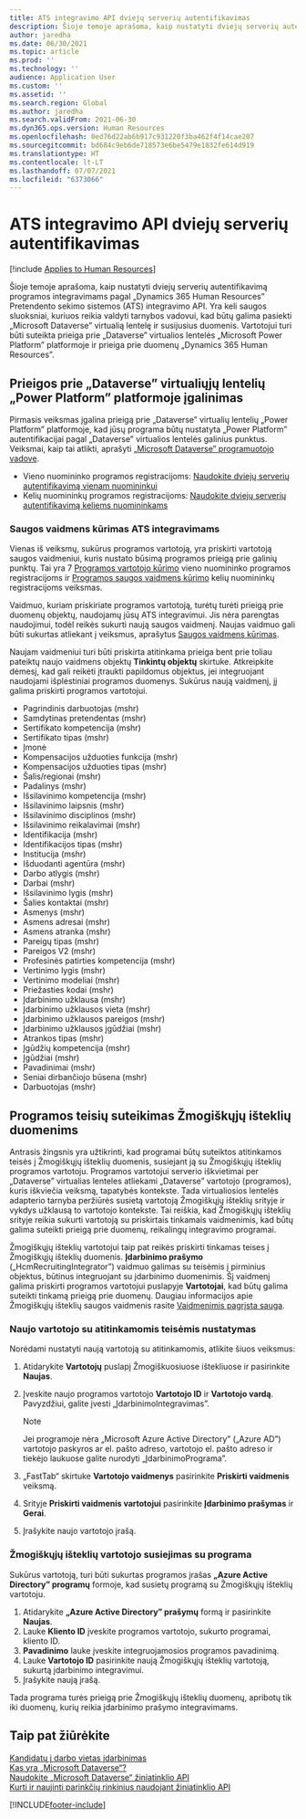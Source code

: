```yaml
---
title: ATS integravimo API dviejų serverių autentifikavimas
description: Šioje temoje aprašoma, kaip nustatyti dviejų serverių autentifikavimą integravimams pagal „Dynamics 365 Human Resources” Pretendento sekimo sistemos (ATS) integravimo API.
author: jaredha
ms.date: 06/30/2021
ms.topic: article
ms.prod: ''
ms.technology: ''
audience: Application User
ms.custom: ''
ms.assetid: ''
ms.search.region: Global
ms.author: jaredha
ms.search.validFrom: 2021-06-30
ms.dyn365.ops.version: Human Resources
ms.openlocfilehash: 0ed76d22ab6b917c931220f3ba462f4f14cae207
ms.sourcegitcommit: bd684c9eb6de718573e6be5479e1832fe614d919
ms.translationtype: HT
ms.contentlocale: lt-LT
ms.lasthandoff: 07/07/2021
ms.locfileid: "6373066"
---
```

# <a name="server-to-server-authentication-for-the-ats-integration-api"></a>ATS integravimo API dviejų serverių autentifikavimas

[!include [Applies to Human Resources](../includes/applies-to-hr.md)]

Šioje temoje aprašoma, kaip nustatyti dviejų serverių autentifikavimą programos integravimams pagal „Dynamics 365 Human Resources” Pretendento sekimo sistemos (ATS) integravimo API. Yra keli saugos sluoksniai, kuriuos reikia valdyti tarnybos vadovui, kad būtų galima pasiekti „Microsoft Dataverse” virtualią lentelę ir susijusius duomenis. Vartotojui turi būti suteikta prieiga prie „Dataverse” virtualios lentelės „Microsoft Power Platform” platformoje ir prieiga prie duomenų „Dynamics 365 Human Resources”.

## <a name="enable-access-to-dataverse-virtual-tables-in-power-platform"></a>Prieigos prie „Dataverse” virtualiųjų lentelių „Power Platform” platformoje įgalinimas

Pirmasis veiksmas įgalina prieigą prie „Dataverse” virtualių lentelių „Power Platform” platformoje, kad jūsų programa būtų nustatyta „Power Platform” autentifikacijai pagal „Dataverse” virtualios lentelės galinius punktus. Veiksmai, kaip tai atlikti, aprašyti [„Microsoft Dataverse” programuotojo vadove](/powerapps/developer/data-platform).

  - Vieno nuomininko programos registracijoms: [Naudokite dviejų serverių autentifikavimą vienam nuomininkui](/powerapps/developer/data-platform/use-single-tenant-server-server-authentication)
  - Kelių nuomininkų programos registracijoms: [Naudokite dviejų serverių autentifikavimą keliems nuomininkams](/powerapps/developer/data-platform/use-multi-tenant-server-server-authentication)

### <a name="creating-a-security-role-for-ats-integrations"></a>Saugos vaidmens kūrimas ATS integravimams

Vienas iš veiksmų, sukūrus programos vartotoją, yra priskirti vartotoją saugos vaidmeniui, kuris nustato būsimą programos prieigą prie galinių punktų. Tai yra 7 [Programos vartotojo kūrimo](/powerapps/developer/data-platform/use-single-tenant-server-server-authentication#application-user-creation) vieno nuomininko programos registracijoms ir [Programos saugos vaidmens kūrimo](/powerapps/developer/data-platform/use-multi-tenant-server-server-authentication#create-a-security-role-for-the-application-user) kelių nuomininkų registracijoms veiksmas. 

Vaidmuo, kuriam priskiriate programos vartotoją, turėtų turėti prieigą prie duomenų objektų, naudojamų jūsų ATS integravimui. Jis nėra parengtas naudojimui, todėl reikės sukurti naują saugos vaidmenį. Naujas vaidmuo gali būti sukurtas atliekant į veiksmus, aprašytus [Saugos vaidmens kūrimas](/power-platform/admin/create-edit-security-role#create-a-security-role).

Naujam vaidmeniui turi būti priskirta atitinkama prieiga bent prie toliau pateiktų naujo vaidmens objektų **Tinkintų objektų** skirtuke. Atkreipkite dėmesį, kad gali reikėti įtraukti papildomus objektus, jei integruojant naudojami išplėstiniai programos duomenys. Sukūrus naują vaidmenį, jį galima priskirti programos vartotojui.

  - Pagrindinis darbuotojas (mshr)
  - Samdytinas pretendentas (mshr)
  - Sertifikato kompetencija (mshr)
  - Sertifikato tipas (mshr)
  - Įmonė
  - Kompensacijos užduoties funkcija (mshr)
  - Kompensacijos užduoties tipas (mshr)
  - Šalis/regionai (mshr)
  - Padalinys (mshr)
  - Išsilavinimo kompetencija (mshr)
  - Išsilavinimo laipsnis (mshr)
  - Išsilavinimo disciplinos (mshr)
  - Išsilavinimo reikalavimai (mshr)
  - Identifikacija (mshr)
  - Identifikacijos tipas (mshr)
  - Institucija (mshr)
  - Išduodanti agentūra (mshr)
  - Darbo atlygis (mshr)
  - Darbai (mshr)
  - Išsilavinimo lygis (mshr)
  - Šalies kontaktai (mshr)
  - Asmenys (mshr)
  - Asmens adresai (mshr)
  - Asmens atranka (mshr)
  - Pareigų tipas (mshr)
  - Pareigos V2 (mshr)
  - Profesinės patirties kompetencija (mshr)
  - Vertinimo lygis (mshr)
  - Vertinimo modeliai (mshr)
  - Priežasties kodai (mshr)
  - Įdarbinimo užklausa (mshr)
  - Įdarbinimo užklausos vieta (mshr)
  - Įdarbinimo užklausos pareigos (mshr)
  - Įdarbinimo užklausos įgūdžiai (mshr)
  - Atrankos tipas (mshr)
  - Įgūdžių kompetencija (mshr)
  - Įgūdžiai (mshr)
  - Pavadinimai (mshr)
  - Seniai dirbančiojo būsena (mshr)
  - Darbuotojas (mshr)

## <a name="granting-application-permissions-to-human-resources-data"></a>Programos teisių suteikimas Žmogiškųjų išteklių duomenims

Antrasis žingsnis yra užtikrinti, kad programai būtų suteiktos atitinkamos teisės į Žmogiškųjų išteklių duomenis, susiejant ją su Žmogiškųjų išteklių programos vartotoju. Programos vartotojui serverio iškvietimai per „Dataverse” virtualias lenteles atliekami „Dataverse” vartotojo (programos), kuris iškviečia veiksmą, tapatybės kontekste. Tada virtualiosios lentelės adapterio tarnyba peržiūrės susietą vartotoją Žmogiškųjų išteklių srityje ir vykdys užklausą to vartotojo kontekste. Tai reiškia, kad Žmogiškųjų išteklių srityje reikia sukurti vartotoją su priskirtais tinkamais vaidmenimis, kad būtų galima suteikti prieigą prie duomenų, reikalingų integravimo programai.

Žmogiškųjų išteklių vartotojui taip pat reikės priskirti tinkamas teises į Žmogiškųjų išteklių duomenis. **Įdarbinimo prašymo** („HcmRecruitingIntegrator”) vaidmuo galimas su teisėmis į pirminius objektus, būtinus integruojant su įdarbinimo duomenimis. Šį vaidmenį galima priskirti programos vartotojui puslapyje **Vartotojai**, kad būtų galima suteikti tinkamą prieigą prie duomenų. Daugiau informacijos apie Žmogiškųjų išteklių saugos vaidmenis rasite [Vaidmenimis pagrįsta sauga](/fin-ops-core/dev-itpro/sysadmin/role-based-security).

### <a name="set-up-the-new-user-with-appropriate-permissions"></a>Naujo vartotojo su atitinkamomis teisėmis nustatymas

Norėdami nustatyti naują vartotoją su atitinkamomis, atlikite šiuos veiksmus:

  1. Atidarykite **Vartotojų** puslapį Žmogiškuosiuose ištekliuose ir pasirinkite **Naujas**.
  2. Įveskite naujo programos vartotojo **Vartotojo ID** ir **Vartotojo vardą**. Pavyzdžiui, galite įvesti „ĮdarbinimoIntegravimas”.

      > [!NOTE]
      > Jei programoje nėra „Microsoft Azure Active Directory” („Azure AD”) vartotojo paskyros ar el. pašto adreso, vartotojo el. pašto adreso ir tiekėjo laukuose galite nurodyti „ĮdarbinimoPrograma”.

  3. „FastTab“ skirtuke **Vartotojo vaidmenys** pasirinkite **Priskirti vaidmenis** veiksmą.
  4. Srityje **Priskirti vaidmenis vartotojui** pasirinkite **Įdarbinimo prašymas** ir **Gerai**.
  5. Įrašykite naujo vartotojo įrašą.

### <a name="link-the-new-human-resources-user-to-the-application"></a>Žmogiškųjų išteklių vartotojo susiejimas su programa

Sukūrus vartotoją, turi būti sukurtas programos įrašas **„Azure Active Directory” programų** formoje, kad susietų programą su Žmogiškųjų išteklių vartotoju.

  1. Atidarykite **„Azure Active Directory” prašymų** formą ir pasirinkite **Naujas**.
  2. Lauke **Kliento ID** įveskite programos vartotojo, sukurto programai, kliento ID.
  3. **Pavadinimo** lauke įveskite integruojamosios programos pavadinimą.
  4. Lauke **Vartotojo ID** pasirinkite naują Žmogiškųjų išteklių vartotoją, sukurtą įdarbinimo integravimui.
  5. Įrašykite naują įrašą.

Tada programa turės prieigą prie Žmogiškųjų išteklių duomenų, apribotų tik iki duomenų, kurių reikia įdarbinimo prašymo integravimams.

## <a name="see-also"></a>Taip pat žiūrėkite

[Kandidatų į darbo vietas įdarbinimas](hr-personnel-recruit.md)<br>
[Kas yra „Microsoft Dataverse“?](/powerapps/maker/data-platform/data-platform-intro)<br>
[Naudokite „Microsoft Dataverse“ žiniatinklio API](/powerapps/developer/data-platform/webapi/overview)<br>
[Kurti ir naujinti parinkčių rinkinius naudojant žiniatinklio API](/powerapps/developer/data-platform/webapi/create-update-optionsets)<br>

[!INCLUDE[footer-include](../includes/footer-banner.md)]
